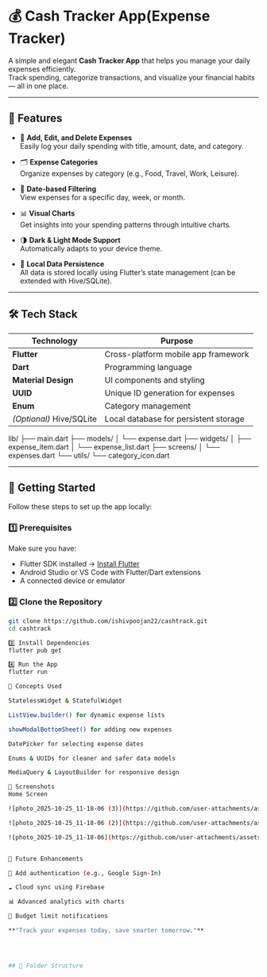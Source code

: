 # 💰 Cash Tracker App(Expense Tracker)

A simple and elegant **Cash Tracker App** that helps you manage your daily expenses efficiently.  
Track spending, categorize transactions, and visualize your financial habits — all in one place.

---

## 📱 Features

- 🧾 **Add, Edit, and Delete Expenses**  
  Easily log your daily spending with title, amount, date, and category.

- 🗂️ **Expense Categories**  
  Organize expenses by category (e.g., Food, Travel, Work, Leisure).

- 📅 **Date-based Filtering**  
  View expenses for a specific day, week, or month.

- 📊 **Visual Charts**  
  Get insights into your spending patterns through intuitive charts.

- 🌗 **Dark & Light Mode Support**  
  Automatically adapts to your device theme.

- 💾 **Local Data Persistence**  
  All data is stored locally using Flutter’s state management (can be extended with Hive/SQLite).

---

## 🛠️ Tech Stack

| Technology | Purpose |
|-------------|----------|
| **Flutter** | Cross-platform mobile app framework |
| **Dart** | Programming language |
| **Material Design** | UI components and styling |
| **UUID** | Unique ID generation for expenses |
| **Enum** | Category management |
| *(Optional)* Hive/SQLite | Local database for persistent storage |

lib/
├── main.dart
├── models/
│ └── expense.dart
├── widgets/
│ ├── expense_item.dart
│ └── expense_list.dart
├── screens/
│ └── expenses.dart
└── utils/
└── category_icon.dart


---

## 🚀 Getting Started

Follow these steps to set up the app locally:

### 1️⃣ Prerequisites
Make sure you have:
- Flutter SDK installed → [Install Flutter](https://flutter.dev/docs/get-started/install)
- Android Studio or VS Code with Flutter/Dart extensions
- A connected device or emulator

### 2️⃣ Clone the Repository
```bash
git clone https://github.com/ishivpoojan22/cashtrack.git
cd cashtrack

3️⃣ Install Dependencies
flutter pub get

4️⃣ Run the App
flutter run

🧠 Concepts Used

StatelessWidget & StatefulWidget

ListView.builder() for dynamic expense lists

showModalBottomSheet() for adding new expenses

DatePicker for selecting expense dates

Enums & UUIDs for cleaner and safer data models

MediaQuery & LayoutBuilder for responsive design

📸 Screenshots
Home Screen                           

![photo_2025-10-25_11-18-06 (3)](https://github.com/user-attachments/assets/05cdb410-f9ed-46ef-8373-eae480ce10a9)

![photo_2025-10-25_11-18-06 (2)](https://github.com/user-attachments/assets/46b5a1f3-2ca2-4af1-bc09-51cbe0410296)

![photo_2025-10-25_11-18-06](https://github.com/user-attachments/assets/04da5a36-8769-4eb9-b783-b61ad3c9d129)


🧾 Future Enhancements

🔐 Add authentication (e.g., Google Sign-In)

☁️ Cloud sync using Firebase

📊 Advanced analytics with charts

🔔 Budget limit notifications

**"Track your expenses today, save smarter tomorrow."**




## 📂 Folder Structure

